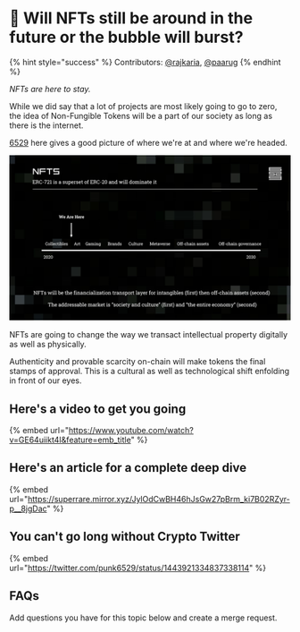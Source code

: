 # 🎈 Will NFTs still be around in the future or the bubble will burst?

{% hint style="success" %}
Contributors: [@rajkaria](https://github.com/rajkaria), [@paarug](https://github.com/paarug)
{% endhint %}

*NFTs are here to stay.*

While we did say that a lot of projects are most likely going to go to zero, the idea of Non-Fungible Tokens will be a part of our society as long as there is the internet.

[6529](https://twitter.com/punk6529) here gives a good picture of where we're at and where we're headed.

![](../.gitbook/assets/nfts-journey.png)

NFTs are going to change the way we transact intellectual property digitally as well as physically.

Authenticity and provable scarcity on-chain will make tokens the final stamps of approval. This is a cultural as well as technological shift enfolding in front of our eyes.

## Here's a video to get you going

{% embed url="https://www.youtube.com/watch?v=GE64uiikt4I&feature=emb_title" %}

## Here's an article for a complete deep dive

{% embed url="https://superrare.mirror.xyz/JylOdCwBH46hJsGw27pBrm_ki7B02RZyr-p__8jgDac" %}

## You can't go long without Crypto Twitter

{% embed url="https://twitter.com/punk6529/status/1443921334837338114" %}

## FAQs

Add questions you have for this topic below and create a merge request.
